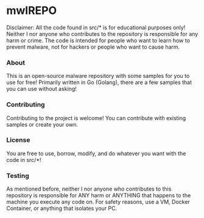 <h1>mwlREPO</h1>

Disclaimer:
  All the code found in src/* is for educational purposes only! Neither I nor anyone who contributes to the repository is responsible for any harm or crime. The code is intended for people who want to learn how to prevent malware, not for hackers or people who want to cause harm.

<h3>About</h3>
This is an open-source malware repository with some samples for you to use for free!
Primarily written in Go (Golang), there are a few samples that you can use without asking!

<h3>Contributing</h3>
Contributing to the project is welcome! You can contribute with existing samples or create your own.

<h3>License</h3>
You are free to use, borrow, modify, and do whatever you want with the code in src/*!

<h3>Testing</h3>
As mentioned before, neither I nor anyone who contributes to this repository is responsible for ANY harm or ANYTHING that happens to the machine you execute any code on. For safety reasons, use a VM, Docker Container, or anything that isolates your PC.

